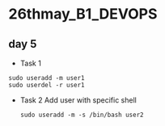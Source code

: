 # 26thmay_B1_DEVOPS

## day 5

- Task 1
```
sudo useradd -m user1
sudo userdel -r user1
```
- Task 2
  Add user with specific shell
   ``` 
   sudo useradd -m -s /bin/bash user2

   ```
 
